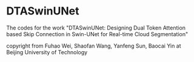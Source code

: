 # DTASwinUNet
The codes for the work "DTASwinUNet: Designing Dual Token Attention based Skip Connection in Swin-UNet for Real-time Cloud Segmentation"

copyright from  Fuhao Wei, Shaofan Wang, Yanfeng Sun, Baocai Yin at Beijing University of Technology
